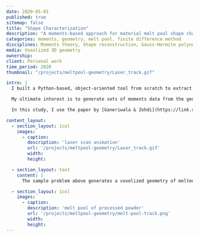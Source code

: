 ```yaml
---
date: 2020-05-01
published: true
sitemap: false
title: "Shape Characterization"
description: "A moments-based approach for material melt pool shape characterization"
categories: moments, geometry, melt pool, finite difference method
disciplines: Moments theory, Shape reconstruction, Gauss-Hermite polynomials
media: Voxelized 3D geometry
ownership:
client: Personal work
time_period: 2020
thumbnail: "/projects/meltpool-geometry/Laser_track.gif"

intro: |
  I built a Python-based, object-oriented tool from scratch to extract uncertainty quantification (UQ) information from shape data via a moments approach.

  My ultimate interest is to generate sets of moments data from the geometries of manufactured parts, and to apply UQ methods directly on this data. This will help link perturbations of process input parameters to their effects on final part geometries. It is my hypothesis that moments hold a richer and more accessible trove of information about shape versus an attempt to measure bulk dimensions, such as width, depth, radius, and others. The readiness of moments data will allow itself to be analyzed for UQ: slight changes of the as-manufactured part geometry will be evident by a direct comparison across sets of moments matrices.

  In this study, I use the paper by [Ganeriwala & Zohdi](https://link.springer.com/article/10.1007/s10035-016-0626-0) to recreate a sample problem. In this example, a set of discrete powder particles is deposited stochastically over a substrate that has been previously melted and has solidified. Then, a laser scans directly over head in a single track. The heat equation is solved via a coupled discrete element-finite difference method in 3D to evolve particle and substrate temperatures. Voila! I have generated a material melt pool geometry. Then, I generate the moments matrix for the shape with my moments calculation tool. I can repeat the process several times with slightly different sets of manufacturing process inputs to extract UQ information on this process.

content_layout:
  - section_layout: 1col
    images:
      - caption:
        description: 'laser scan animation'
        url: '/projects/meltpool-geometry/Laser_track.gif'
        width:
        height:

  - section_layout: text
    content: |
      The sample problem above generates a voxelized geometry of melted material (below), which is used for generating a unique _(p+1) x (p+1) x (p+1)_ moments matrix, where _p_ is the maximum moment order. This moments matrix will later be analyzed for quantifying uncertianty of the manufacturing process. In this case, for selective laser sintering (SLS) processing.

  - section_layout: 1col
    images:
      - caption:
        description: 'melt pool of processed powder'
        url: '/projects/meltpool-geometry/melt-pool-track.png'
        width:
        height:
---
```

